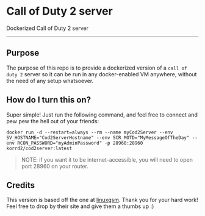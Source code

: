 # Call of Duty 2 server
Dockerized Call of Duty 2 server

---

## Purpose

The purpose of this repo is to provide a dockerized version of a `call of duty 2` server so it can be run in any docker-enabled VM anywhere, without the need of any setup whatsoever.


## How do I turn this on?

Super simple! Just run the following command, and feel free to connect and pew pew the hell out of your friends:

`docker run -d --restart=always --rm --name myCod2Server --env SV_HOSTNAME="Cod2ServerHostname" --env SCR_MOTD="MyMessageOfTheDay" --env RCON_PASSWORD="myAdminPassword" -p 28960:28960 korrd2/cod2server:latest`

> NOTE: if you want it to be internet-accessible, you will need to open port 28960 on your router.

## Credits

This version is based off the one at [linuxgsm](https://linuxgsm.com/lgsm/cod2server). Thank you for your hard work!
Feel free to drop by their site and give them a thumbs up :)
